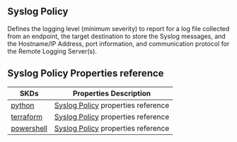 ## Syslog Policy
Defines the logging level (minimum severity) to report for a log file collected from an endpoint, the target destination to store the Syslog messages, and the Hostname/IP Address, port information, and communication protocol for the Remote Logging Server(s).

## Syslog Policy Properties reference
| SKDs | Properties Description
| ---- | ------------------- |
| [python](https://github.com/CiscoDevNet/intersight-python/) | [Syslog Policy](https://github.com/CiscoDevNet/intersight-python/tree/main/intersight/model/syslog_policy.py) properties reference |                 |
| [terraform](https://github.com/CiscoDevNet/terraform-provider-intersight/) | [Syslog Policy](https://registry.terraform.io/providers/CiscoDevNet/intersight/latest/docs/resources/syslog_policy) properties reference |
| [powershell](https://github.com/CiscoDevNet/intersight-powershell/) | [Syslog Policy](https://github.com/CiscoDevNet/intersight-powershell/blob/main/docs/New-IntersightSyslogPolicy.md) properties reference